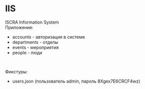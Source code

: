 # IIS
ISCRA Information System</br>
Приложения:
* accounts - авторизация в системе
* departments - отделы
* events - мероприятия 
* people - люди
</br>

Фикстуры:
* users.json (пользователь admin, пароль 8Xgex7E6CRCF4wz)